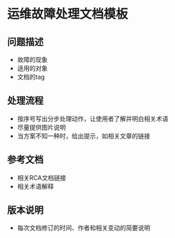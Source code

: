 # 运维故障处理文档模板

## 问题描述

* 故障的现象
* 适用的对象
* 文档的tag

## 处理流程

* 按序号写出分步处理动作，让使用者了解并明白相关术语
* 尽量提供图片说明
* 当方案不知一种时，给出提示，如相关文章的链接

## 参考文档

* 相关RCA文档链接
* 相关术语解释
  
## 版本说明

* 每次文档修订的时间、作者和相关变动的简要说明